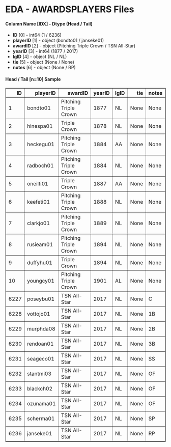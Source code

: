 # EDA - AWARDSPLAYERS Files 

#### Column Name [IDX] -  Dtype (Head / Tail) 
- **ID** [0] - int64 (1 / 6236) 
- **playerID** [1] - object (bondto01 / janseke01) 
- **awardID** [2] - object (Pitching Triple Crown / TSN All-Star) 
- **yearID** [3] - int64 (1877 / 2017) 
- **lgID** [4] - object (NL / NL) 
- **tie** [5] - object (None / None) 
- **notes** [6] - object (None / RP) 



#### Head / Tail [n=10] Sample 

<table border="1" class="dataframe">
  <thead>
    <tr style="text-align: right;">
      <th>ID</th>
      <th>playerID</th>
      <th>awardID</th>
      <th>yearID</th>
      <th>lgID</th>
      <th>tie</th>
      <th>notes</th>
    </tr>
  </thead>
  <tbody>
    <tr>
      <td>1</td>
      <td>bondto01</td>
      <td>Pitching Triple Crown</td>
      <td>1877</td>
      <td>NL</td>
      <td>None</td>
      <td>None</td>
    </tr>
    <tr>
      <td>2</td>
      <td>hinespa01</td>
      <td>Triple Crown</td>
      <td>1878</td>
      <td>NL</td>
      <td>None</td>
      <td>None</td>
    </tr>
    <tr>
      <td>3</td>
      <td>heckegu01</td>
      <td>Pitching Triple Crown</td>
      <td>1884</td>
      <td>AA</td>
      <td>None</td>
      <td>None</td>
    </tr>
    <tr>
      <td>4</td>
      <td>radboch01</td>
      <td>Pitching Triple Crown</td>
      <td>1884</td>
      <td>NL</td>
      <td>None</td>
      <td>None</td>
    </tr>
    <tr>
      <td>5</td>
      <td>oneilti01</td>
      <td>Triple Crown</td>
      <td>1887</td>
      <td>AA</td>
      <td>None</td>
      <td>None</td>
    </tr>
    <tr>
      <td>6</td>
      <td>keefeti01</td>
      <td>Pitching Triple Crown</td>
      <td>1888</td>
      <td>NL</td>
      <td>None</td>
      <td>None</td>
    </tr>
    <tr>
      <td>7</td>
      <td>clarkjo01</td>
      <td>Pitching Triple Crown</td>
      <td>1889</td>
      <td>NL</td>
      <td>None</td>
      <td>None</td>
    </tr>
    <tr>
      <td>8</td>
      <td>rusieam01</td>
      <td>Pitching Triple Crown</td>
      <td>1894</td>
      <td>NL</td>
      <td>None</td>
      <td>None</td>
    </tr>
    <tr>
      <td>9</td>
      <td>duffyhu01</td>
      <td>Triple Crown</td>
      <td>1894</td>
      <td>NL</td>
      <td>None</td>
      <td>None</td>
    </tr>
    <tr>
      <td>10</td>
      <td>youngcy01</td>
      <td>Pitching Triple Crown</td>
      <td>1901</td>
      <td>AL</td>
      <td>None</td>
      <td>None</td>
    </tr>
    <tr>
      <td>6227</td>
      <td>poseybu01</td>
      <td>TSN All-Star</td>
      <td>2017</td>
      <td>NL</td>
      <td>None</td>
      <td>C</td>
    </tr>
    <tr>
      <td>6228</td>
      <td>vottojo01</td>
      <td>TSN All-Star</td>
      <td>2017</td>
      <td>NL</td>
      <td>None</td>
      <td>1B</td>
    </tr>
    <tr>
      <td>6229</td>
      <td>murphda08</td>
      <td>TSN All-Star</td>
      <td>2017</td>
      <td>NL</td>
      <td>None</td>
      <td>2B</td>
    </tr>
    <tr>
      <td>6230</td>
      <td>rendoan01</td>
      <td>TSN All-Star</td>
      <td>2017</td>
      <td>NL</td>
      <td>None</td>
      <td>3B</td>
    </tr>
    <tr>
      <td>6231</td>
      <td>seageco01</td>
      <td>TSN All-Star</td>
      <td>2017</td>
      <td>NL</td>
      <td>None</td>
      <td>SS</td>
    </tr>
    <tr>
      <td>6232</td>
      <td>stantmi03</td>
      <td>TSN All-Star</td>
      <td>2017</td>
      <td>NL</td>
      <td>None</td>
      <td>OF</td>
    </tr>
    <tr>
      <td>6233</td>
      <td>blackch02</td>
      <td>TSN All-Star</td>
      <td>2017</td>
      <td>NL</td>
      <td>None</td>
      <td>OF</td>
    </tr>
    <tr>
      <td>6234</td>
      <td>ozunama01</td>
      <td>TSN All-Star</td>
      <td>2017</td>
      <td>NL</td>
      <td>None</td>
      <td>OF</td>
    </tr>
    <tr>
      <td>6235</td>
      <td>scherma01</td>
      <td>TSN All-Star</td>
      <td>2017</td>
      <td>NL</td>
      <td>None</td>
      <td>SP</td>
    </tr>
    <tr>
      <td>6236</td>
      <td>janseke01</td>
      <td>TSN All-Star</td>
      <td>2017</td>
      <td>NL</td>
      <td>None</td>
      <td>RP</td>
    </tr>
  </tbody>
</table>